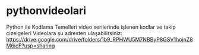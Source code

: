 # pythonvideolari
Python ile Kodlama Temelleri video serilerinde işlenen kodlar ve takip çizelgeleri
Videolara şu adresten ulaşabilirsiniz: https://drive.google.com/drive/folders/1b9_RPHWU5M7NBByP8GSV1hojnZ8M6icF?usp=sharing
